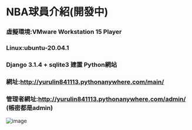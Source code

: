 # NBA球員介紹(開發中)
### 虛擬環境:VMware Workstation 15 Player
### Linux:ubuntu-20.04.1
### Django 3.1.4 + sqlite3 建置 Python網站
### 網址:http://yurulin841113.pythonanywhere.com/main/
### 管理者網址:http://yurulin841113.pythonanywhere.com/admin/ (帳密都是admin)
  
![image](https://i.imgur.com/28ZqJ2a.png)
